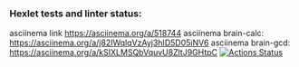 ### Hexlet tests and linter status:
asciinema link https://asciinema.org/a/518744
asciinema brain-calc: https://asciinema.org/a/j82IWqlqVzAyj3hID5D05iNV6
asciinema brain-gcd: https://asciinema.org/a/kSIXLMSQbVquvU8ZltJ9GHtpC
[![Actions Status](https://github.com/BeAzir/frontend-project-44/workflows/hexlet-check/badge.svg)](https://github.com/BeAzir/frontend-project-44/actions)
